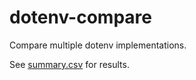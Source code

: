 # dotenv-compare

Compare multiple dotenv implementations.

See [summary.csv](summary.csv) for results.
